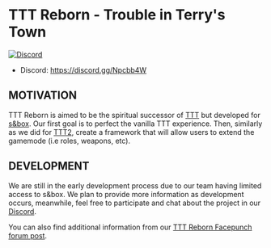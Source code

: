 # TTT Reborn - Trouble in Terry's Town

[![Discord](https://img.shields.io/discord/442107660955942932)](https://discord.gg/9njYXGY)

- Discord: https://discord.gg/Npcbb4W

## MOTIVATION

TTT Reborn is aimed to be the spiritual successor of [TTT](https://ttt.badking.net/) but developed for [s&box](https://sbox.facepunch.com/news). Our first goal is to perfect the vanilla TTT experience. Then, similarly as we did for [TTT2](https://github.com/TTT-2/TTT2), create a framework that will allow users to extend the gamemode (i.e roles, weapons, etc).

## DEVELOPMENT

We are still in the early development process due to our team having limited access to s&box. We plan to provide more information as development occurs, meanwhile, feel free to participate and chat about the project in our [Discord](https://discord.gg/Npcbb4W).

You can also find additional information from our [TTT Reborn Facepunch forum post](https://forum.facepunch.com/t/ttt-reborn-for-s-box/243652).
